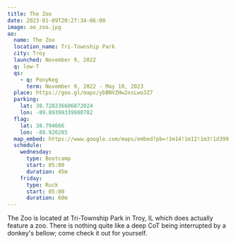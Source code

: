 ```yaml
---
title: The Zoo
date: 2023-01-09T20:27:34-06:00
image: ao_zoo.jpg
ao:
  name: The Zoo
  location_name: Tri-Township Park
  city: Troy
  launched: November 9, 2022
  q: low-T
  qs:
    - q: PonyKeg
      term: November 9, 2022 - May 10, 2023
  place: https://goo.gl/maps/ybBNVZHw2osLwo3Z7
  parking:
    lat: 38.728236606872024
    lon: -89.89399339988782
  flag:
    lat: 38.794666
    lon: -89.926285
  map_embed: https://www.google.com/maps/embed?pb=!1m14!1m12!1m3!1d399.7069362810231!2d-89.89426027968696!3d38.72821306679861!2m3!1f0!2f0!3f0!3m2!1i1024!2i768!4f13.1!5e1!3m2!1sen!2sus!4v1673444290826!5m2!1sen!2sus
  schedule:
    wednesday:
      type: Bootcamp
      start: 05:00
      duration: 45m
    friday:
      type: Ruck
      start: 05:00
      duration: 60m
---
```

The Zoo is located at Tri-Township Park in Troy, IL which does actually feature a zoo.
There is nothing quite like a deep CoT being interrupted by a donkey's bellow; come check it out for yourself.
